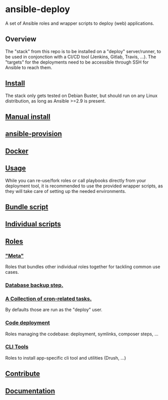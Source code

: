 # ansible-deploy
A set of Ansible roles and wrapper scripts to deploy (web) applications.
## Overview
The "stack" from this repo is to be installed on a "deploy" server/runner, to be used in conjonction with a CI/CD tool (Jenkins, Gitlab, Travis, ...).
The "targets" for the deployments need to be accessible through SSH for Ansible to reach them.
<!--TOC-->
## [Install](install/README.md)
The stack only gets tested on Debian Buster, but should run on any Linux distribution, as long as Ansible >=2.9 is present.
## [Manual install](install/README.md#manual-install)
## [ansible-provision](install/README.md#ansible-provision)
## [Docker](install/README.md#docker)
## [Usage](scripts/README.md)
While you can re-use/fork roles or call playbooks directly from your deployment tool, it is recommended to use the provided wrapper scripts, as they will take care of setting up the needed environments.
## [Bundle script](scripts/README.md#bundle-script)
## [Individual scripts](scripts/README.md#individual-scripts)
## [Roles](roles/README.md)
### ["Meta"](roles/_meta/README.md)
Roles that bundles other individual roles together for tackling common use cases.
### [Database backup step.](roles/database_backup/README.md)
### [A Collection of cron-related tasks.](roles/cron/README.md)
By defaults those are run as the "deploy" user.

### [Code deployment](roles/code/README.md)
Roles managing the codebase: deployment, symlinks, composer steps, ...
### [CLI Tools](roles/cli/README.md)
Roles to install app-specific cli tool and utilities (Drush, ...)
## [Contribute](contribute/README.md)

## [Documentation](contribute/README.md#documentation)
<!--ENDTOC-->
